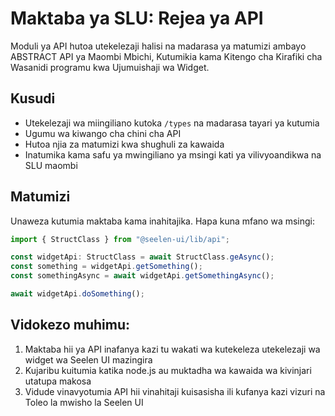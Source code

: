 # **Maktaba ya SLU: Rejea ya API**

Moduli ya API hutoa utekelezaji halisi na madarasa ya matumizi ambayo 
ABSTRACT API ya Maombi Mbichi, Kutumikia kama Kitengo cha Kirafiki cha Wasanidi programu kwa 
Ujumuishaji wa Widget.

## **Kusudi**

* Utekelezaji wa miingiliano kutoka `/types` na madarasa tayari ya kutumia
* Ugumu wa kiwango cha chini cha API
* Hutoa njia za matumizi kwa shughuli za kawaida
* Inatumika kama safu ya mwingiliano ya msingi kati ya vilivyoandikwa na SLU 
  maombi

## **Matumizi**

Unaweza kutumia maktaba kama inahitajika. Hapa kuna mfano wa msingi:

```ts
import { StructClass } from "@seelen-ui/lib/api";

const widgetApi: StructClass = await StructClass.geAsync();
const something = widgetApi.getSomething();
const somethingAsync = await widgetApi.getSomethingAsync();

await widgetApi.doSomething();
```

## **Vidokezo muhimu:**

1. Maktaba hii ya API inafanya kazi tu wakati wa kutekeleza utekelezaji wa widget wa Seelen UI 
   mazingira
2. Kujaribu kuitumia katika node.js au muktadha wa kawaida wa kivinjari utatupa 
   makosa
3. Vidude vinavyotumia API hii vinahitaji kuisasisha ili kufanya kazi vizuri na 
   Toleo la mwisho la Seelen UI
